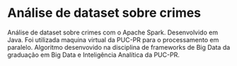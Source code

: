# Análise de dataset sobre crimes
Análise de dataset sobre crimes com o Apache Spark. Desenvolvido em Java. Foi utilizada maquina virtual da PUC-PR para o processamento em paralelo. Algoritmo desenvovido na disciplina de frameworks de Big Data da graduação em Big Data e Inteligência Analítica da PUC-PR.
